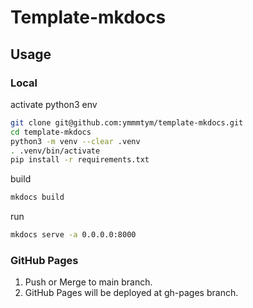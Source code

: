 # Template-mkdocs

## Usage

### Local

activate python3 env

```bash
git clone git@github.com:ymmmtym/template-mkdocs.git
cd template-mkdocs
python3 -m venv --clear .venv
. .venv/bin/activate
pip install -r requirements.txt
```

build

```bash
mkdocs build
```

run

```bash
mkdocs serve -a 0.0.0.0:8000
```

### GitHub Pages

1. Push or Merge to main branch.
2. GitHub Pages will be deployed at gh-pages branch.
